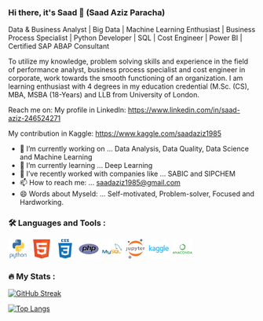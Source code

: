 ### Hi there, it's Saad 👋 (Saad Aziz Paracha)
Data & Business Analyst | Big Data | Machine Learning Enthusiast | Business Process Specialist | Python Developer | SQL | Cost Engineer | Power BI | Certified SAP ABAP Consultant

To utilize my knowledge, problem solving skills and experience in the field of performance analyst, business process specialist and cost engineer in corporate, work towards the smooth functioning of an organization. I am learning enthusiast with 4 degrees in my education credential (M.Sc. (CS), MBA, MSBA (18-Years) and LLB from University of London.

Reach me on:
My profile in LinkedIn: https://www.linkedin.com/in/saad-aziz-246524271

My contribution in Kaggle: https://www.kaggle.com/saadaziz1985


- 🔭 I’m currently working on ... Data Analysis, Data Quality, Data Science and Machine Learning
- 🌱 I’m currently learning ... Deep Learning
- 👯 I’ve recently worked with companies like ... SABIC and SIPCHEM
- 📫 How to reach me: ... saadaziz1985@gmail.com
- 😄 Words about Myseld: ... Self-motivated, Problem-solver, Focused and Hardworking.

### :hammer_and_wrench: Languages and Tools :
<div>
  <img src="https://github.com/devicons/devicon/blob/master/icons/python/python-original-wordmark.svg" title="Python" alt="Python" width="40" height="40"/>&nbsp;
  <img src="https://github.com/devicons/devicon/blob/master/icons/html5/html5-original.svg" title="HTML5" alt="HTML" width="40" height="40"/>&nbsp;
  <img src="https://github.com/devicons/devicon/blob/master/icons/css3/css3-plain-wordmark.svg"  title="CSS3" alt="CSS" width="40" height="40"/>&nbsp;
  <img src="https://github.com/devicons/devicon/blob/master/icons/php/php-original.svg"  title="PHP" alt="PHP" width="40" height="40"/>&nbsp;
  <img src="https://github.com/devicons/devicon/blob/master/icons/mysql/mysql-original-wordmark.svg" title="MySQL"  alt="MySQL" width="40" height="40"/>&nbsp;
  <img src="https://github.com/devicons/devicon/blob/master/icons/jupyter/jupyter-original-wordmark.svg" title="Jupyter" alt="Jupyter" width="40" height="40"/>&nbsp;
  <img src="https://github.com/devicons/devicon/blob/master/icons/kaggle/kaggle-original-wordmark.svg" title="Kaggle" alt="Kaggle" width="40" height="40"/>&nbsp;
  <img src="https://github.com/devicons/devicon/blob/master/icons/anaconda/anaconda-original-wordmark.svg" title="Anaconda" alt="Anaconda" width="40" height="40"/>&nbsp;
</div>

### :fire: My Stats :

[![GitHub Streak](http://github-readme-streak-stats.herokuapp.com?user=saadaziz1985&theme=elegant&border_radius=4.6&date_format=M%20j%5B%2C%20Y%5D)](https://git.io/streak-stats)

[![Top Langs](https://github-readme-stats.vercel.app/api/top-langs/?username=Saadaziz1985&layout=compact&theme=vision-friendly-dark)](https://github.com/Saadazi1985/github-readme-stats)


<!--
**Saadaziz1985/Saadaziz1985** is a ✨ _special_ ✨ repository because its `README.md` (this file) appears on your GitHub profile.


-->
